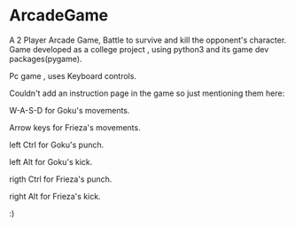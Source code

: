 # ArcadeGame
A 2 Player Arcade Game, Battle to survive and kill the opponent's character.
Game developed as a college project , using python3 and its game dev packages(pygame).

Pc game , uses Keyboard controls.

Couldn't add an instruction page in the game so just mentioning them here:

W-A-S-D for Goku's movements.

Arrow keys for Frieza's movements.

left Ctrl for Goku's punch.

left Alt for Goku's kick.

rigth Ctrl for Frieza's punch.

right Alt for Frieza's kick.

:)
